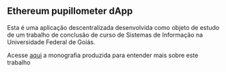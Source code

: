 ## Ethereum pupillometer dApp

Esta é uma aplicação descentralizada desenvolvida como objeto de estudo de um trabalho de conclusão de curso de Sistemas de Informação na Universidade Federal de Goiás. 

Acesse <a href="https://gtoborges.github.io/pupilometro-ethereum-dapp/augustoborges_201606135_tcc.pdf">aqui</a> a monografia produzida para entender mais sobre este trabalho